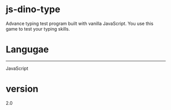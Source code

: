 # js-dino-type
Advance typing test program built with vanilla JavaScript. You use this game to test your typing skills.

# Langugae
--------------
JavaScript

# version
2.0
